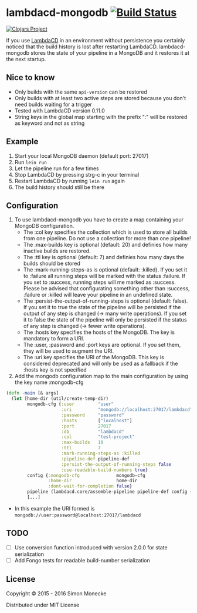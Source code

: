 # lambdacd-mongodb [![Build Status](https://travis-ci.org/SimonMonecke/lambdacd-mongodb.svg?branch=master)](https://travis-ci.org/SimonMonecke/lambdacd-mongodb)

[![Clojars Project](http://clojars.org/lambdacd-mongodb/latest-version.svg)](http://clojars.org/lambdacd-mongodb)

If you use [LambdaCD](https://github.com/flosell/lambdacd) in an environment without persistence you certainly noticed that the build history is lost after restarting LambdaCD. lambdacd-mongodb stores the state of your pipeline in a MongoDB and it restores it at the next startup.

## Nice to know

* Only builds with the same `api-version` can be restored
* Only builds with at least two active steps are stored because you don't need builds waiting for a trigger 
* Tested with LambdaCD version 0.11.0
* String keys in the global map starting with the prefix ":" will be restored as keyword and not as string

## Example

1. Start your local MongoDB daemon (default port: 27017)
2. Run `lein run`
3. Let the pipeline run for a few times
4. Stop LambdaCD by pressing strg-c in your terminal
5. Restart LambdaCD by running `lein run` again
6. The build history should still be there

## Configuration

1. To use lambdacd-mongodb you have to create a map containing your MongoDB configuration.
   * The :col key specifies the collection which is used to store all builds from one pipeline. Do not use a collection for more than one pipeline!
   * The :max-builds key is optional (default: 20) and definies how many inactive builds are restored.
   * The :ttl key is optional (default: 7) and definies how many days the builds should be stored
   * The :mark-running-steps-as is optional (default: :killed). If you set it to :failure all running steps will be marked with the status :failure. If you set to :success, running steps will me marked as :success. Please be advised that configurating something other than :success, :failure or :killed will leave your pipeline in an undefined state.
   * The :persist-the-output-of-running-steps is optional (default: false). If you set it to true the state of the pipeline will be persisted if the output of any step is changed (-> many write operations). If you set it to false the state of the pipeline will only be persisted if the status of any step is changed (-> fewer write operations).
   * The :hosts key specifies the hosts of the MongoDB. The key is mandatory to form a URI.
   * The :user, :password and :port keys are optional. If you set them, they will be used to augment the URI.
   * The :uri key specifies the URI of the MongoDB. This key is considered deprecated and will only be used as a fallback if the :hosts key is not specified
2. Add the mongodb configuration map to the main configuration by using the key name :mongodb-cfg

```clojure
(defn -main [& args]
  (let [home-dir (util/create-temp-dir)
        mongodb-cfg {:user         "user"
                     :uri          "mongodb://localhost:27017/lambdacd"
                     :password     "password"
                     :hosts        ["localhost"]
                     :port         27017
                     :db           "lambdacd"
                     :col          "test-project"
                     :max-builds   10
                     :ttl          7
                     :mark-running-steps-as :killed
                     :pipeline-def pipeline-def
                     :persist-the-output-of-running-steps false
                     :use-readable-build-numbers true}
        config {:mongodb-cfg              mongodb-cfg
                :home-dir                 home-dir
                :dont-wait-for-completion false}
        pipeline (lambdacd.core/assemble-pipeline pipeline-def config (mongodb-state/new-mongodb-state config))
        [...]
```

   * In this example the URI formed is `mongodb://user:password@localhost:27017/lambdacd`

## TODO

- [ ] Use conversion function introduced with version 2.0.0 for state serialization
- [ ] Add Fongo tests for readable build-number serialization

## License

Copyright © 2015 - 2016 Simon Monecke

Distributed under MIT License
